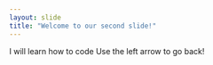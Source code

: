 ```yaml
---
layout: slide
title: "Welcome to our second slide!"
---
```

I will learn how to code 
Use the left arrow to go back!
